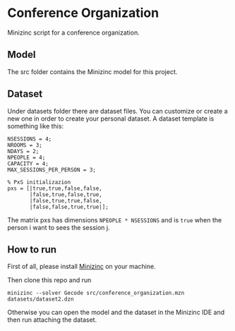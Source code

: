 # Conference Organization
Minizinc script for a conference organization.

## Model
The src folder contains the Minizinc model for this project.

## Dataset
Under datasets folder there are dataset files. You can customize or create a new one in order to create your personal dataset.
A dataset template is something like this:
```
NSESSIONS = 4;
NROOMS = 3;
NDAYS = 2;
NPEOPLE = 4;
CAPACITY = 4;
MAX_SESSIONS_PER_PERSON = 3;

% PxS initializazion
pxs = [|true,true,false,false,
       |false,true,false,true,
       |false,true,true,false,
       |false,false,true,true|];
```
The matrix pxs has dimensions ```NPEOPLE * NSESSIONS``` and is ```true``` when the person i want to sees the session j.

## How to run
First of all, please install [Minizinc](https://www.minizinc.org/) on your machine.

Then clone this repo and run
```
minizinc --solver Gecode src/conference_organization.mzn datasets/dataset2.dzn
```
Otherwise you can open the model and the dataset in the Minizinc IDE and then run attaching the dataset.
